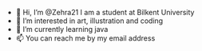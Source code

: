 - 👋 Hi, I’m @Zehra21 I am a student at Bilkent University
- 👀 I’m interested in art, illustration and coding 
- 🌱 I’m currently learning java 
- 📫 You can reach me by my email address

<!---
Zehra21/Zehra21 is a ✨ special ✨ repository because its `README.md` (this file) appears on your GitHub profile.
You can click the Preview link to take a look at your changes.
--->

